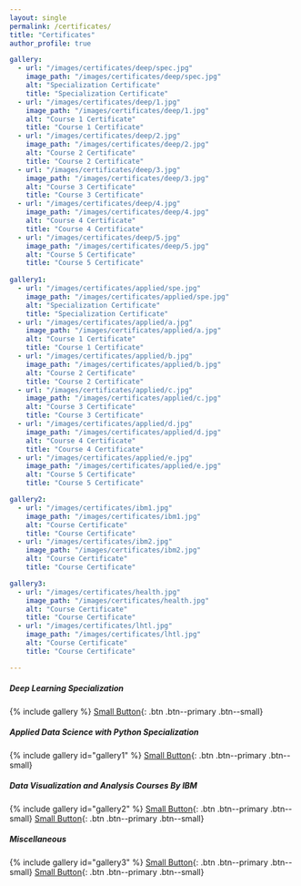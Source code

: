 ```yaml
---
layout: single
permalink: /certificates/
title: "Certificates"
author_profile: true

gallery:
  - url: "/images/certificates/deep/spec.jpg"
    image_path: "/images/certificates/deep/spec.jpg"
    alt: "Specialization Certificate"
    title: "Specialization Certificate"
  - url: "/images/certificates/deep/1.jpg"
    image_path: "/images/certificates/deep/1.jpg"
    alt: "Course 1 Certificate"
    title: "Course 1 Certificate"
  - url: "/images/certificates/deep/2.jpg"
    image_path: "/images/certificates/deep/2.jpg"
    alt: "Course 2 Certificate"
    title: "Course 2 Certificate"
  - url: "/images/certificates/deep/3.jpg"
    image_path: "/images/certificates/deep/3.jpg"
    alt: "Course 3 Certificate"
    title: "Course 3 Certificate"
  - url: "/images/certificates/deep/4.jpg"
    image_path: "/images/certificates/deep/4.jpg"
    alt: "Course 4 Certificate"
    title: "Course 4 Certificate"
  - url: "/images/certificates/deep/5.jpg"
    image_path: "/images/certificates/deep/5.jpg"
    alt: "Course 5 Certificate"
    title: "Course 5 Certificate"
  
gallery1:
  - url: "/images/certificates/applied/spe.jpg"
    image_path: "/images/certificates/applied/spe.jpg"
    alt: "Specialization Certificate"
    title: "Specialization Certificate"
  - url: "/images/certificates/applied/a.jpg"
    image_path: "/images/certificates/applied/a.jpg"
    alt: "Course 1 Certificate"
    title: "Course 1 Certificate"
  - url: "/images/certificates/applied/b.jpg"
    image_path: "/images/certificates/applied/b.jpg"
    alt: "Course 2 Certificate"
    title: "Course 2 Certificate"
  - url: "/images/certificates/applied/c.jpg"
    image_path: "/images/certificates/applied/c.jpg"
    alt: "Course 3 Certificate"
    title: "Course 3 Certificate"
  - url: "/images/certificates/applied/d.jpg"
    image_path: "/images/certificates/applied/d.jpg"
    alt: "Course 4 Certificate"
    title: "Course 4 Certificate"
  - url: "/images/certificates/applied/e.jpg"
    image_path: "/images/certificates/applied/e.jpg"
    alt: "Course 5 Certificate"
    title: "Course 5 Certificate"

gallery2:
  - url: "/images/certificates/ibm1.jpg"
    image_path: "/images/certificates/ibm1.jpg"
    alt: "Course Certificate"
    title: "Course Certificate"
  - url: "/images/certificates/ibm2.jpg"
    image_path: "/images/certificates/ibm2.jpg"
    alt: "Course Certificate"
    title: "Course Certificate"

gallery3:
  - url: "/images/certificates/health.jpg"
    image_path: "/images/certificates/health.jpg"
    alt: "Course Certificate"
    title: "Course Certificate"
  - url: "/images/certificates/lhtl.jpg"
    image_path: "/images/certificates/lhtl.jpg"
    alt: "Course Certificate"
    title: "Course Certificate"

---
```

##### Deep Learning Specialization
{% include gallery %}
[Small Button](https://www.coursera.org/account/accomplishments/specialization/336FVJ6GTXLM){: .btn .btn--primary .btn--small}
##### Applied Data Science with Python Specialization
{% include gallery id="gallery1" %}
[Small Button](https://www.coursera.org/account/accomplishments/specialization/LR5VKSJR3TP9){: .btn .btn--primary .btn--small}
##### Data Visualization and Analysis Courses By IBM
{% include gallery id="gallery2" %}
[Small Button](https://www.coursera.org/account/accomplishments/verify/LDZSEW4FAB4U){: .btn .btn--primary .btn--small} [Small Button](https://www.coursera.org/account/accomplishments/verify/93EJJBD2HAEN){: .btn .btn--primary .btn--small}
##### Miscellaneous
{% include gallery id="gallery3" %}
[Small Button](https://www.coursera.org/account/accomplishments/verify/9M73AZA7U3LZ){: .btn .btn--primary .btn--small}
[Small Button](https://www.coursera.org/account/accomplishments/verify/TQ3LA8PS6K2D){: .btn .btn--primary .btn--small}


